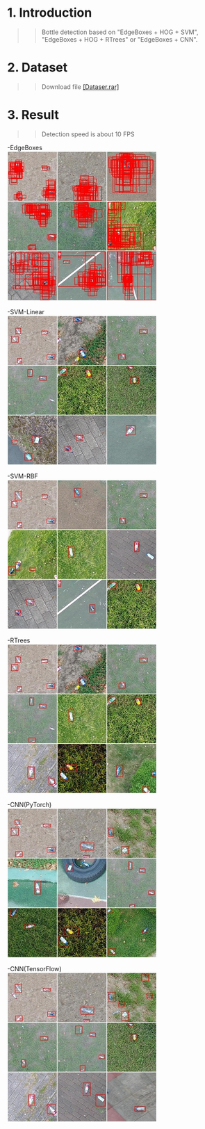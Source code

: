 # 1. Introduction
>>Bottle detection based on "EdgeBoxes + HOG + SVM", "EdgeBoxes + HOG + RTrees" or "EdgeBoxes + CNN".

# 2. Dataset
>>Download file [[Dataser.rar]](https://media.githubusercontent.com/media/lh9171338/Bottle-Detection/master/Dataset.rar)  

# 3. Result
>>Detection speed is about 10 FPS

-EdgeBoxes  
![image](https://github.com/lh9171338/Bottle-Detection/blob/master/Image/Result/EdgeBoxes.jpg)

-SVM-Linear  
![image](https://github.com/lh9171338/Bottle-Detection/blob/master/Image/Result/SVM-Linear.jpg)

-SVM-RBF  
![image](https://github.com/lh9171338/Bottle-Detection/blob/master/Image/Result/SVM-RBF.jpg) 

-RTrees  
![image](https://github.com/lh9171338/Bottle-Detection/blob/master/Image/Result/RTrees.jpg)

-CNN(PyTorch)  
![image](https://github.com/lh9171338/Bottle-Detection/blob/master/Image/Result/PyTorch.jpg)

-CNN(TensorFlow)  
![image](https://github.com/lh9171338/Bottle-Detection/blob/master/Image/Result/TensorFlow.jpg)
